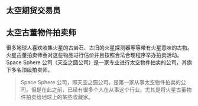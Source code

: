 ## 太空期货交易员




## 太空古董物件拍卖师

很多地球人喜欢收集火星的古岩石、古旧的火星探测器等等带有火星意味的古物。火星古董拍卖师会对这些物品进行估价并且按照合法合理程序举办拍卖活动。Space Sphere 公司（天空之圆公司）是一家专业进行太空物件拍卖的公司，其旗下多名顶级拍卖师。

> Space Sphere 公司，即天空之圆公司，是第一家从事太空物件拍卖的公司。但是在此之前，已经有很多个人在从事这个行业。尤其是将火星古董物件拍卖给地球上的某些收藏家。

